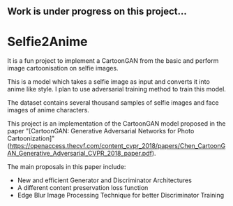 ## Work is under progress on this project...

# Selfie2Anime
It is a fun project to implement a CartoonGAN from the basic and perform image cartoonisation on selfie images.

This is a model which takes a selfie image as input and converts it into anime like style. I plan to use adversarial training method to train this model.

The dataset contains several thousand samples of selfie images and face images of anime characters.

This project is an implementation of the CartoonGAN model proposed in the paper "[CartoonGAN: Generative Adversarial Networks for Photo Cartoonization]"(https://openaccess.thecvf.com/content_cvpr_2018/papers/Chen_CartoonGAN_Generative_Adversarial_CVPR_2018_paper.pdf).

The main proposals in this paper include:
  - New and efficient Generator and Discriminator Architectures
  - A different content preservation loss function
  - Edge Blur Image Processing Technique for better Discriminator Training
